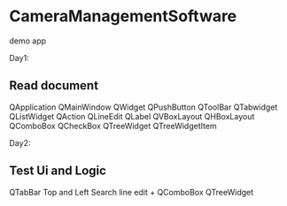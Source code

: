 # CameraManagementSoftware
demo app

Day1:
<h2>Read document</h2>
QApplication
QMainWindow
QWidget
QPushButton
QToolBar
QTabwidget
QListWidget
QAction
QLineEdit
QLabel
QVBoxLayout
QHBoxLayout
QComboBox
QCheckBox
QTreeWidget
QTreeWidgetItem

Day2:
<h2> Test Ui and Logic </h2>
QTabBar Top and Left
Search line edit + QComboBox QTreeWidget
